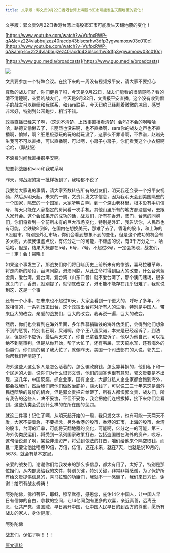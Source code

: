 ```yaml
---
title: 文字版：郭文贵9月22日香港台湾上海股市汇市可能发生天翻地覆的变化！
---
```


文字版：郭文贵9月22日香港台湾上海股市汇市可能发生天翻地覆的变化！


[https://www.youtube.com/watch?v=VufpxRWP-qA&lc=z224vlabbujzez40racdp43blscsrhw3dfp3ygwamoxw03c010c](https://www.youtube.com/watch?v=VufpxRWP-qA&amp;lc=z224vlabbujzez40racdp43blscsrhw3dfp3ygwamoxw03c010c)


[https://www.guo.media/broadcasts](https://www.guo.media/broadcasts)





[![](https://1.bp.blogspot.com/-2MhV83SB2tI/W6Z26SIor_I/AAAAAAAABAw/RH44n27XaK0cvP9MHkAfkzAul85xEUalACLcBGAs/s400/0922-1.PNG)](https://1.bp.blogspot.com/-2MhV83SB2tI/W6Z26SIor_I/AAAAAAAABAw/RH44n27XaK0cvP9MHkAfkzAul85xEUalACLcBGAs/s1600/0922-1.PNG)



文贵要参加一个特殊会议。在接下来的一周没有视频报平安，请大家不要担心






尊敬的战友们好，你们健身了吗，今天是9月22日，战友们能看的很清楚吗？看的清不清楚啊，亲爱的战友们，今天是9月22日，文贵报平安直播，这个没有收到帽子的战友可以继续和我联系，和sara联系，今天纽约已经刮着微微的凉风，感觉非常好，特别到公园跑步，相当不错。


政事直播已经来了啊，（这边不清楚，上政事直播看清楚）会吗?不会的啊哈哈哈，路德又偷懒去了，卡丽熙也没来啊，也不直播啊，sara你的战友之声也不直播啊，偷懒，啊？细思极恐玩的玩的就玩没了，这家伙不靠谱啊，不靠谱，赵岩先生我可不可以直播，可以直播啊，可以啊，小房子小房子，你们看我这个小衣服啊哈哈，（郭战服）


不浪费时间我直接报平安啊。


想要郭战服和sara和我联系啊


昨天，郭战服的第一批样板到了，我啥都不说了


我要给大家说的事情，请大家系数转告所有的战友们，明天我还会录一个报平安视频，然后从明天起，未来的一周，文贵只发文字信息，因为我明天会到美国隔壁的一个国家，隔壁的一个国家，大家听明白啊，到一个深山老林里，根本没有手机信号，每天只能在人家指定的房间看一次手机，其他山里所有的地方都没信号，去跟人家开会。这个会如果开的成功的话，战友们，所有在香港，澳门，台湾的同胞们，你们将看到一个前所未有的巨大市场变化，特别是外汇，我告诉你，人民币也有可能，会跌破8 到9，在国内在想换美元，那难了去了，香港的股市，和上海的A股股市，特别是外汇市场，你们会看到想象不到的变化，但是这个成功的机会有多大呢，大概我谦虚点说，有亿分之一的可能，不谦虚的说，有9千万分之一，哈哈哈，但是，结果大概都在5号，6号，7号，不超过8号，一定会揭晓，战友们，一！定！会！揭晓！


如果这个事发生了，那战友们你们将目睹历史上前所未有的惨战，喜马拉雅革命，将走向新的阶段，台湾同胞，港澳同胞，从此生命将得到巨大的改变，什么台湾蓝金黄，爱台湾，爱台湾，爱台湾（山东口音）就不爱台湾了，那个澳门赌场，很多就关门了，香港，就别提了，就彻底改变了，港币能不能存在几乎很难了，我就说到这，这是一个事


还有一个小事，在未来也不超过10天，大家会看到一个更大的，呼吁了多年，不敢相信的，一系列政策出台，这个政策出台将对所有人的生活，特别是中国人，带来巨大的改变，亲爱的战友们，巨大的改变，我再说一遍，巨大的改变。


然后，你们也会看到在海外里面，多年靠募捐骗钱的海外伪类们，会得到他们想象不到的惩罚，特别韦石啊，屎诺啊，你个王八蛋屎诺，本来是已经起诉了，到法庭，但是你不应诉，最后两天来了，你自己拿着来应诉了，他以为他自己，可以拒绝不到庭审判，但是从你开始，帮了大忙了，还有韦屎，天天搞水军，还有海外的伪类们，你们真的帮了我大忙了，就像昨天，美国一个司法部门的人说，郭先生，你帮我们弄清楚了，


海外这些人这么多人是怎么活着的，怎么骗政府钱，怎么靠募捐的，他们私下和一个民运的人谈，说你们为什么恨郭文贵，他们的回答也很有意思，郭文贵要是不出现，这几年，中国反腐，抓企业家，国有企业，大部分私人企业家都会跑到海外，都会找我们，然后我们帮他们做政治庇护，赚大钱了，可以说二三十年来这是海外民运酝酿的最好的机会，但是郭文贵把它给砸了，所有人都恨郭文贵，战友们，所有我告的这些人，决不妥协，不但不妥协，我会把他们连根拔掉，接下来你们会看到，这些伪类会受到什么样的在所在国的惩罚。


就这三件事！记住了啊，从明天起开始的一周，我只发文字，也有可能一天两天不发，大家不要着急，不要挂念，另外香港的股市，香港的汇市，上海的股市，台湾的股市，台湾的汇率，可能将天翻地覆的变化，可能啊，亿分之一的可能，第三，海外伪类民运们，将受到一系列国家政策打击，包括盗国贼在海外的资产，哎呀，这句话说漏了啊，某些非法资产，将受到依法的打击，咱们给他来个隔空取钱，而且一定要让他比咱疼10倍，万倍，亿倍，这在未来，就在7天，也就是说10月的，5678，就会有基本定局。


亲爱的战友们，谢谢你们给我发来的那么多信息，都太有用了，太好了，特别是那位姐们，从内部发给我的文件，特别关键，特别关键，非常非常感谢，为了保护所有给文贵提供信息的，喜马拉雅的功臣们，我就不一一感谢了，我们来日方长，谢谢！给所有战友祈祷！


阿弥陀佛，佛祖菩萨，耶稣，穆罕默德，感恩您，庇佑14亿中国人，让中国人早日有信仰的自由，宗教的空间，让14亿同胞有更多的欢喜，亲近真善，远离丑恶，让共产党，盗国贼，早日离开中国，让中国人民早日的到西方的尊重，愿所有战友的家人，身体健康。


阿弥陀佛


战友们，保佑了啊！！！

[原文連接](http://littleantvoice.blogspot.com/2018/09/922.html)